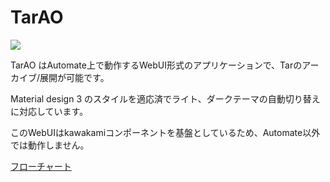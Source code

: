 # TarAO

![](https://gyazo.com/d75d414906c39d27aac0a0666df7ceb4/raw)

TarAO はAutomate上で動作するWebUI形式のアプリケーションで、Tarのアーカイブ/展開が可能です。

Material design 3 のスタイルを適応済でライト、ダークテーマの自動切り替えに対応しています。

このWebUIはkawakamiコンポーネントを基盤としているため、Automate以外では動作しません。

[フローチャート](https://llamalab.com/automate/community/flows/47478)
